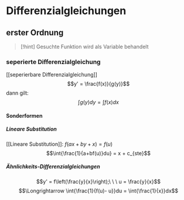 


# Differenzialgleichungen
## erster Ordnung
> [!hint] Gesuchte Funktion wird als Variable behandelt
### seperierte Differenzialgleichung
[[seperierbare Differenzialgleichung]]
$$y' = \frac{f(x)}{g(y)}$$
dann gilt: 
$$\int g(y)dy = \int f(x)dx$$

#### Sonderformen
##### Lineare Substitution
[[Lineare Substitution]]: $f(ax + by + x) = f(u)$
$$\int{\frac{1}{a+bf(u)}du} = x + c_{ste}$$


##### Ähnlichkeits-Differenzialgleichungen
$$y' = f\left(\frac{y}{x}\right);\ \ \ u = \frac{y}{x}$$
$$\Longrightarrow \int{\frac{1}{f(u)- u}}du = \int{\frac{1}{x}}dx$$
